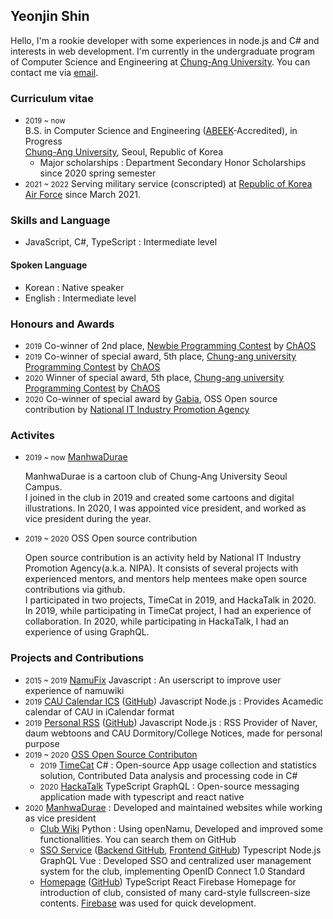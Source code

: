 <p></p>

## Yeonjin Shin
Hello, I'm a rookie developer with some experiences in node.js and C# and interests in web development. I'm currently in the undergraduate program of Computer Science and Engineering at [Chung-Ang University](https://www.cau.ac.kr). You can contact me via [email](mailto:litehell@litehell.info).

### Curriculum vitae
 - <small>2019 ~ now</small> <div style="display: inline-block; vertical-align: top;">B.S. in Computer Science and Engineering ([ABEEK](http://www.abeek.or.kr/)-Accredited), in Progress<br>[Chung-Ang University](https://www.cau.ac.kr), Seoul, Republic of Korea</div>
   - Major scholarships : Department Secondary Honor Scholarships since 2020 spring semester
 - <small>2021 ~ 2022</small> Serving military service (conscripted) at [Republic of Korea Air Force](http://www.airforce.mil.kr/) since March 2021.

### Skills and Language
 - JavaScript, C#, TypeScript : Intermediate level
#### Spoken Language
 - Korean : Native speaker
 - English : Intermediate level

### Honours and Awards
 - <small>2019</small> Co-winner of 2nd place, [Newbie Programming Contest](https://www.acmicpc.net/contest/view/401) by [ChAOS](https://cauchaos.github.io)
 - <small>2019</small> Co-winner of special award, 5th place, [Chung-ang university Programming Contest](https://www.acmicpc.net/contest/view/458) by [ChAOS](https://cauchaos.github.io)
 - <small>2020</small> Winner of special award, 5th place, [Chung-ang university Programming Contest](https://www.acmicpc.net/contest/view/549) by [ChAOS](https://cauchaos.github.io)
 - <small>2020</small> Co-winner of special award by [Gabia](https://www.gabia.com), OSS Open source contribution by [National IT Industry Promotion Agency](https://www.nipa.kr)

### Activites
 - <small>2019 ~ now</small> [ManhwaDurae](https://caumd.club)
    <p>ManhwaDurae is a cartoon club of Chung-Ang University Seoul Campus.<br>I joined in the club in 2019 and created some cartoons and digital illustrations. In 2020, I was appointed vice president, and worked as vice president during the year.</p>
 - <small>2019 ~ 2020</small> OSS Open source contribution
    <p>Open source contribution is an activity held by National IT Industry Promotion Agency(a.k.a. NIPA). It consists of several projects with experienced mentors, and mentors help mentees make open source contributions via github.<br>
    I participated in two projects, TimeCat in 2019, and HackaTalk in 2020. In 2019, while participating in TimeCat project, I had an experience of collaboration. In 2020, while participating in HackaTalk, I had an experience of using GraphQL.</p>

### Projects and Contributions
 - <small>2015 ~ 2019</small> [NamuFix](https://github.com/litehell/NamuFix) <span class="tag">Javascript</span> : An userscript to improve user experience of namuwiki
 - <small>2019</small> [CAU Calendar ICS](https://caucalendar.online/) ([GitHub](https://github.com/LiteHell/caucalendar)) <span class="tag">Javascript</span> <span class="tag">Node.js</span> : Provides Acamedic calendar of CAU in iCalendar format
 - <small>2019</small> [Personal RSS](https://rss.litehell.info/) ([GitHub](https://github.com/LiteHell/personal_rss)) <span class="tag">Javascript</span> <span class="tag">Node.js</span> : RSS Provider of Naver, daum webtoons and CAU Dormitory/College Notices, made for personal purpose
 - <small>2019 ~ 2020</small> [OSS Open Source Contributon](https://www.oss.kr/)
    - <small>2019</small> [TimeCat](https://github.com/iodes/TimeCat) <span class="tag">C#</span> : Open-source App usage collection and statistics solution, Contributed Data analysis and processing code in C#
    - <small>2020</small> [HackaTalk](https://github.com/dooboolab/HackaTalk) <span class="tag">TypeScript</span> <span class="tag">GraphQL</span> : Open-source messaging application made with typescript and react native
 - <small>2020</small> [ManhwaDurae](https://caumd.club/) : Developed and maintained websites while working as vice president
    - [Club Wiki](https://wiki.caumd.club) <span class="tag">Python</span> : Using openNamu, Developed and improved some functionallities. You can search them on GitHub
    - [SSO Service](https://id.caumd.club) ([Backend GitHub](https://github.com/manhwadurae/manduid-backend), [Frontend GitHub](https://github.com/manhwadurae/manduid-frontend)) <span class="tag">Typescript</span> <span class="tag">Node.js</span> <span class="tag">GraphQL</span> <span class="tag">Vue</span> : Developed SSO and centralized user management system for the club, implementing OpenID Connect 1.0 Standard
    - [Homepage](https://caumd.club) ([GitHub](https://github.com/manhwadurae/fullcards)) <span class="tag">TypeScript</span> <span class="tag">React</span> <span class="tag">Firebase</span> Homepage for introduction of club, consisted of many card-style fullscreen-size contents. [Firebase](https://firebase.google.com) was used for quick development.
